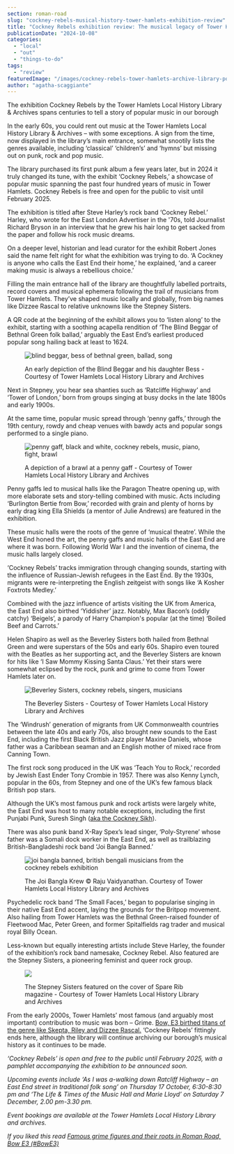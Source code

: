 ```yaml
---
section: roman-road
slug: "cockney-rebels-musical-history-tower-hamlets-exhibition-review"
title: "Cockney Rebels exhibition review: The musical legacy of Tower Hamlets"
publicationDate: "2024-10-08"
categories: 
  - "local"
  - "out"
  - "things-to-do"
tags: 
  - "review"
featuredImage: "/images/cockney-rebels-tower-hamlets-archive-library-poster.jpg"
author: "agatha-scaggiante"
---
```


The exhibition Cockney Rebels by the Tower Hamlets Local History Library & Archives spans centuries to tell a story of popular music in our borough

In the early 60s, you could rent out music at the Tower Hamlets Local History Library & Archives – with some exceptions. A sign from the time, now displayed in the library’s main entrance, somewhat snootily lists the genres available, including ‘classical’ ‘children’s’ and ‘hymns’ but missing out on punk, rock and pop music. 

The library purchased its first punk album a few years later, but in 2024 it truly changed its tune, with the exhibit ‘Cockney Rebels,’ a showcase of popular music spanning the past four hundred years of music in Tower Hamlets. Cockney Rebels is free and open for the public to visit until February 2025.

The exhibition is titled after Steve Harley’s rock band ‘Cockney Rebel.’ Harley, who wrote for the East London Advertiser in the '70s, told Journalist Richard Bryson in an interview that he grew his hair long to get sacked from the paper and follow his rock music dreams.

On a deeper level, historian and lead curator for the exhibit Robert Jones said the name felt right for what the exhibition was trying to do. ‘A Cockney is anyone who calls the East End their home,’ he explained, ‘and a career making music is always a rebellious choice.’ 

Filling the main entrance hall of the library are thoughtfully labelled portraits, record covers and musical ephemera following the trail of musicians from Tower Hamlets. They’ve shaped music locally and globally, from big names like Dizzee Rascal to relative unknowns like the Stepney Sisters.

A QR code at the beginning of the exhibit allows you to ‘listen along’ to the exhibit, starting with a soothing acapella rendition of ‘The Blind Beggar of Bethnal Green folk ballad,’ arguably the East End’s earliest produced popular song hailing back at least to 1624. 

<figure>

![blind beggar, bess of bethnal green, ballad, song](/images/cockney-rebels-tower-hamlets-archive-stepney-blind-beggar-painting.jpg)

<figcaption>

An early depiction of the Blind Beggar and his daughter Bess - Courtesy of Tower Hamlets Local History Library and Archives

</figcaption>

</figure>

Next in Stepney, you hear sea shanties such as ‘Ratcliffe Highway’ and ‘Tower of London,’ born from groups singing at busy docks in the late 1800s and early 1900s.

At the same time, popular music spread through ‘penny gaffs,’ through the 19th century, rowdy and cheap venues with bawdy acts and popular songs performed to a single piano. 

<figure>

![penny gaff, black and white, cockney rebels, music, piano, fight, brawl](/images/cockney-rebels-tower-hamlets-archive-library-penny-gaff-1024x683.jpg)

<figcaption>

A depiction of a brawl at a penny gaff - Courtesy of Tower Hamlets Local History Library and Archives

</figcaption>

</figure>

Penny gaffs led to musical halls like the Paragon Theatre opening up, with more elaborate sets and story-telling combined with music. Acts including ‘Burlington Bertie from Bow,’ recorded with grain and plenty of horns by early drag king Ella Shields (a mentor of Julie Andrews) are featured in the exhibition.

These music halls were the roots of the genre of ‘musical theatre’. While the West End honed the art, the penny gaffs and music halls of the East End are where it was born. Following World War I and the invention of cinema, the music halls largely closed. 

‘Cockney Rebels’ tracks immigration through changing sounds, starting with the influence of Russian-Jewish refugees in the East End. By the 1930s, migrants were re-interpreting the English zeitgeist with songs like ‘A Kosher Foxtrots Medley.’ 

Combined with the jazz influence of artists visiting the UK from America, the East End also birthed ‘Yiddisher’ jazz. Notably, Max Bacon’s (oddly catchy) ‘Beigels’, a parody of Harry Champion's popular (at the time) ‘Boiled Beef and Carrots.’ 

Helen Shapiro as well as the Beverley Sisters both hailed from Bethnal Green and were superstars of the 50s and early 60s. Shapiro even toured with the Beatles as her supporting act, and the Beverley Sisters are known for hits like ‘I Saw Mommy Kissing Santa Claus.’ Yet their stars were somewhat eclipsed by the rock, punk and grime to come from Tower Hamlets later on. 

<figure>

![Beverley Sisters, cockney rebels, singers, musicians](/images/cockney-rebels-tower-hamlets-archive-beverley-sisters.jpg)

<figcaption>

The Beverley Sisters - Courtesy of Tower Hamlets Local History Library and Archives

</figcaption>

</figure>

The ‘Windrush’ generation of migrants from UK Commonwealth countries between the late 40s and early 70s, also brought new sounds to the East End, including the first Black British Jazz player Maxine Daniels, whose father was a Caribbean seaman and an English mother of mixed race from Canning Town.  

The first rock song produced in the UK was ‘Teach You to Rock,’ recorded by Jewish East Ender Tony Crombie in 1957. There was also Kenny Lynch, popular in the 60s, from Stepney and one of the UK’s few famous black British pop stars. 

Although the UK’s most famous punk and rock artists were largely white, the East End was host to many notable exceptions, including the first Punjabi Punk, Suresh Singh ([aka the Cockney Sikh](https://romanroadlondon.com/modest-living-memoirs-cockney-sikh-book-review/)). 

There was also punk band X-Ray Spex’s lead singer, ‘Poly-Styrene’ whose father was a Somali dock worker in the East End, as well as trailblazing British-Bangladeshi rock band ‘Joi Bangla Banned.’ 

<figure>

![joi bangla banned, british bengali musicians from the cockney rebels exhibition](/images/cockney-rebels-tower-hamlets-archive-library-joi-bangla-krew-1024x683.jpg)

<figcaption>

The Joi Bangla Krew © Raju Vaidyanathan. Courtesy of Tower Hamlets Local History Library and Archives

</figcaption>

</figure>

Psychedelic rock band ‘The Small Faces,’ began to popularise singing in their native East End accent, laying the grounds for the Britpop movement. Also hailing from Tower Hamlets was the Bethnal Green-raised founder of Fleetwood Mac, Peter Green, and former Spitalfields rag trader and musical royal Billy Ocean. 

Less-known but equally interesting artists include Steve Harley, the founder of the exhibition’s rock band namesake, Cockney Rebel. Also featured are the Stepney Sisters, a pioneering feminist and queer rock group.  

<figure>

![](/images/stepney-sisters-tower-hamlets-library.jpg)

<figcaption>

The Stepney Sisters featured on the cover of Spare Rib magazine - Courtesy of Tower Hamlets Local History Library and Archives

</figcaption>

</figure>

From the early 2000s, Tower Hamlets’ most famous (and arguably most important) contribution to music was born – Grime. [Bow, E3 birthed titans of the genre like Skepta, Riley and Dizzee Rascal.](https://romanroadlondon.com/famous-grime-music-figures-bow-e3-east-end-london/) ‘Cockney Rebels’ fittingly ends here, although the library will continue archiving our borough’s musical history as it continues to be made.  

_‘Cockney Rebels’ is open and free to the public until February 2025, with a pamphlet accompanying the exhibition to be announced soon._ 

_Upcoming events include ‘As I was a-walking down Ratcliff Highway – an East End street in traditional folk song’ on Thursday 17 October, 6:30-8:30 pm and ‘The Life & Times of the Music Hall and Marie Lloyd’ on Saturday 7 December, 2.00 pm-3.30 pm._

_Event bookings are available at the Tower Hamlets Local History Library and archives._ 

_If you liked this read [Famous grime figures and their roots in Roman Road, Bow E3 (#BowE3)](https://romanroadlondon.com/famous-grime-music-figures-bow-e3-east-end-london/)_
